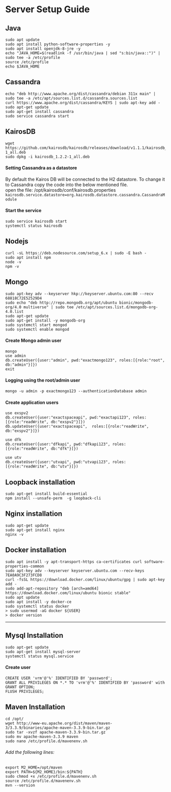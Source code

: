 
# Server Setup Guide

## Java
```
sudo apt update  
sudo apt install python-software-properties -y  
sudo apt install openjdk-8-jre -y  
echo "JAVA_HOME=$(readlink -f /usr/bin/java | sed "s:bin/java::")" | sudo tee -a /etc/profile  
source /etc/profile  
echo $JAVA_HOME  
```

## Cassandra
```
echo "deb http://www.apache.org/dist/cassandra/debian 311x main" | sudo tee -a /etc/apt/sources.list.d/cassandra.sources.list  
curl https://www.apache.org/dist/cassandra/KEYS | sudo apt-key add -  
sudo apt-get update  
sudo apt-get install cassandra  
sudo service cassandra start  
```

## KairosDB
```
wget https://github.com/kairosdb/kairosdb/releases/download/v1.1.1/kairosdb_1.2.2-1_all.deb  
sudo dpkg -i kairosdb_1.2.2-1_all.deb  
```

#### Setting Cassandra as a datastore
By default the Kairos DB will be connected to the H2 datastore. To change it to Cassandra copy the code into the below mentioned file.  
open the file: /opt/kairosdb/conf/kairosdb.properties   
`kairosdb.service.datastore=org.kairosdb.datastore.cassandra.CassandraModule  `

#### Start the service
```
sudo service kairosdb start  
systemctl status kairosdb  
```

## Nodejs
```
curl -sL https://deb.nodesource.com/setup_6.x | sudo -E bash -  
sudo apt install npm  
node -v  
npm -v  
```

## Mongo
```
sudo apt-key adv --keyserver hkp://keyserver.ubuntu.com:80 --recv 68818C72E52529D4  
sudo echo "deb http://repo.mongodb.org/apt/ubuntu bionic/mongodb-org/4.0 multiverse" | sudo tee /etc/apt/sources.list.d/mongodb-org-4.0.list  
sudo apt-get update  
sudo apt-get install -y mongodb-org  
sudo systemctl start mongod  
sudo systemctl enable mongod  
```

#### Create Mongo admin user
```
mongo  
use admin  
db.createUser({user:"admin", pwd:"exactmongo123", roles:[{role:"root", db:"admin"}]})  
exit  
```

#### Logging using the root/admin user
```
mongo -u admin -p exactmongo123 --authenticationDatabase admin  
```

#### Create application users
```
use exspv2  
db.createUser({user:"exactspaceapi", pwd:"exactapi123", roles:[{role:"readWrite", db:"exspv2"}]})  
db.updateUser({user:"exactspaceapi",  roles:[{role:"readWrite", db:"exspv2"}]})  

use dfk  
db.createUser({user:"dfkapi", pwd:"dfkapi123", roles:[{role:"readWrite", db:"dfk"}]})  

use utv  
db.createUser({user:"utvapi", pwd:"utvapi123", roles:[{role:"readWrite", db:"utv"}]})  
```
## Loopback installation
```
sudo apt-get install build-essential  
npm install --unsafe-perm  -g loopback-cli  
```

## Nginx installation
```
sudo apt-get update  
sudo apt-get install nginx  
nginx -v  
```

## Docker installation
```
sudo apt install -y apt-transport-https ca-certificates curl software-properties-common  
sudo apt-key adv --keyserver keyserver.ubuntu.com --recv-keys 7EA0A9C3F273FCD8  
curl -fsSL https://download.docker.com/linux/ubuntu/gpg | sudo apt-key add -  
sudo add-apt-repository "deb [arch=amd64] https://download.docker.com/linux/ubuntu bionic stable"  
sudo apt update  
sudo apt install -y docker-ce  
sudo systemctl status docker  
> sudo usermod -aG docker ${USER}  
> docker version  
```
--------------------------------------------------------------------------------------------------------------------
## Mysql Installation 
```
sudo apt-get update  
sudo apt-get install mysql-server  
systemctl status mysql.service  
```

#### Create user
```
CREATE USER 'vrm'@'%' IDENTIFIED BY 'password';  
GRANT ALL PRIVILEGES ON *.* TO 'vrm'@'%' IDENTIFIED BY 'password' with GRANT OPTION;  
FLUSH PRIVILEGES;  
```

## Maven Installation
```
cd /opt/  
wget http://www-eu.apache.org/dist/maven/maven-3/3.3.9/binaries/apache-maven-3.3.9-bin.tar.gz  
sudo tar -xvzf apache-maven-3.3.9-bin.tar.gz  
sudo mv apache-maven-3.3.9 maven  
sudo nano /etc/profile.d/mavenenv.sh  
```

###### Add the following lines:  
```
export M2_HOME=/opt/maven  
export PATH=${M2_HOME}/bin:${PATH}  
sudo chmod +x /etc/profile.d/mavenenv.sh  
source /etc/profile.d/mavenenv.sh  
mvn --version  
```
